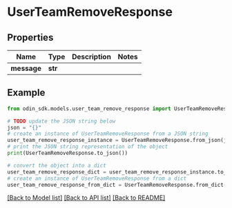 # UserTeamRemoveResponse


## Properties

Name | Type | Description | Notes
------------ | ------------- | ------------- | -------------
**message** | **str** |  | 

## Example

```python
from odin_sdk.models.user_team_remove_response import UserTeamRemoveResponse

# TODO update the JSON string below
json = "{}"
# create an instance of UserTeamRemoveResponse from a JSON string
user_team_remove_response_instance = UserTeamRemoveResponse.from_json(json)
# print the JSON string representation of the object
print(UserTeamRemoveResponse.to_json())

# convert the object into a dict
user_team_remove_response_dict = user_team_remove_response_instance.to_dict()
# create an instance of UserTeamRemoveResponse from a dict
user_team_remove_response_from_dict = UserTeamRemoveResponse.from_dict(user_team_remove_response_dict)
```
[[Back to Model list]](../README.md#documentation-for-models) [[Back to API list]](../README.md#documentation-for-api-endpoints) [[Back to README]](../README.md)


